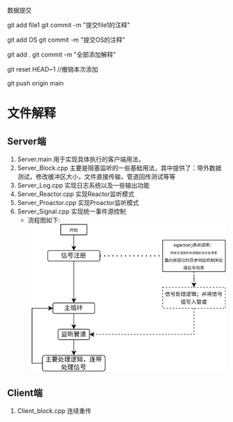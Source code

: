 数据提交


git add file1
git commit -m "提交file1的注释"

git add OS
git commit -m "提交OS的注释"

git add .
git commit -m "全部添加解释"

git reset HEAD~1 //撤销本次添加

git push origin main 


# 文件解释
## Server端
 1. Server.main 用于实现具体执行的客户端用法，
 2. Server_Block.cpp 主要是阻塞监听的一些基础用法，其中提供了：带外数据测试，修改缓冲区大小，文件直接传输，管道回传测试等等
 3. Server_Log.cpp 实现日志系统以及一些输出功能
 4. Server_Reactor.cpp 实现Reactor监听模式
 5. Server_Proactor.cpp 实现Proactor监听模式
 6. Server_Signal.cpp 实现统一事件源控制
    * 流程图如下:
    ![unified event source](data/markdown/uni_EventSource.png "统一信号源处理流程")


## Client端
 1. Client_block.cpp 连续重传
